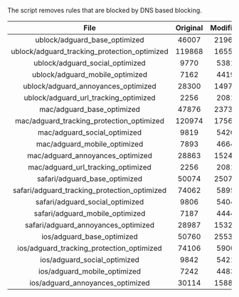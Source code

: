 The script removes rules that are blocked by DNS based blocking.


| File | Original | Modified |
|:----:|:-----:|:-----:|
| ublock/adguard_base_optimized | 46007 | 21960 |
| ublock/adguard_tracking_protection_optimized | 119868 | 16552 |
| ublock/adguard_social_optimized | 9770 | 5381 |
| ublock/adguard_mobile_optimized | 7162 | 4419 |
| ublock/adguard_annoyances_optimized | 28300 | 14979 |
| ublock/adguard_url_tracking_optimized | 2256 | 2081 |
| mac/adguard_base_optimized | 47876 | 23739 |
| mac/adguard_tracking_protection_optimized | 120974 | 17561 |
| mac/adguard_social_optimized | 9819 | 5420 |
| mac/adguard_mobile_optimized | 7893 | 4664 |
| mac/adguard_annoyances_optimized | 28863 | 15248 |
| mac/adguard_url_tracking_optimized | 2256 | 2081 |
| safari/adguard_base_optimized | 50074 | 25071 |
| safari/adguard_tracking_protection_optimized | 74062 | 5895 |
| safari/adguard_social_optimized | 9806 | 5404 |
| safari/adguard_mobile_optimized | 7187 | 4444 |
| safari/adguard_annoyances_optimized | 28987 | 15321 |
| ios/adguard_base_optimized | 50760 | 25535 |
| ios/adguard_tracking_protection_optimized | 74106 | 5900 |
| ios/adguard_social_optimized | 9842 | 5421 |
| ios/adguard_mobile_optimized | 7242 | 4483 |
| ios/adguard_annoyances_optimized | 30114 | 15880 |